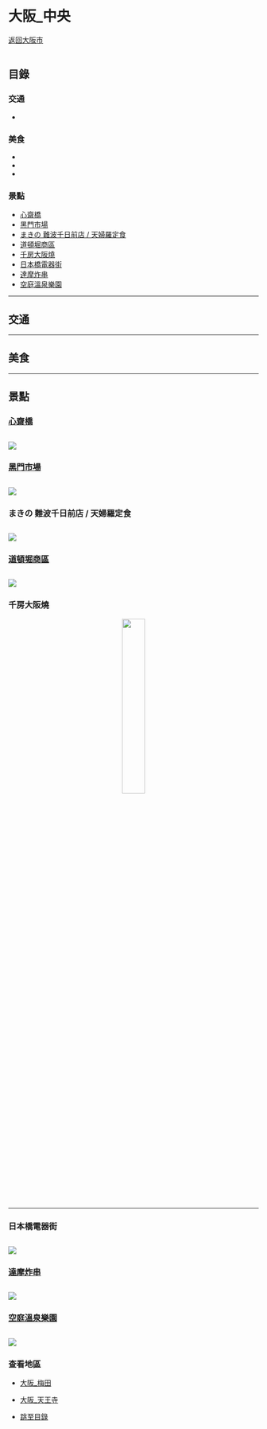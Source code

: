 <!-- 複製格式使用
 ![]()    圖片
- [](#)   目錄索引
<div align=center><img src=" url "/></div>  圖片置中
 
-->
<!-- 備註 -->
# 大阪_中央
[返回大阪市](大阪市.md)

![]()

## 目錄

### 交通
- [](#)

### 美食
- [](#)
- [](#)
- [](#)


### 景點
- [心齋橋](#心齋橋)
- [黑門市場](#黑門市場)
- [まきの 難波千日前店 / 天婦羅定食](#まきの-難波千日前店--天婦羅定食)
- [道頓堀商區](#道頓堀商區)
- [千房大阪燒](#千房大阪燒)
- [日本橋電器街](#日本橋電器街)
- [達摩炸串](#達摩炸串)
- [空庭溫泉樂園](#空庭溫泉樂園)


---
## 交通

---
## 美食

---
## 景點
### [心齋橋](https://bobby.tw/blog/post/227580917-%E3%80%90%E6%97%A5%E6%9C%AC%E5%A4%A7%E9%98%AA%E3%80%91%E5%BF%83%E9%BD%8B%E6%A9%8B%E7%BE%8E%E9%A3%9F%EF%BC%86%E5%BF%85%E8%B2%B7%E8%97%A5%E5%A6%9D%E5%9C%B0%E5%9C%96%EF%BC%81%E5%A4%A7)
![](https://media.discordapp.net/attachments/1024345682305372272/1025436878855479296/unknown.png?width=262&height=325)
---
### [黑門市場](https://kuromon.com/jp/)
![](https://resources.matcha-jp.com/resize/720x2000/2019/11/05-89691.webp)
---
### まきの 難波千日前店 / 天婦羅定食
![](https://cdn.discordapp.com/attachments/1024345682305372272/1025455994735710311/unknown.png)
---
### [道頓堀商區](https://archerplus.pixnet.net/blog/post/62397257-%E3%80%90%E7%BE%8E%E9%A3%9F%E5%9C%B0%E5%9C%96%E3%80%91%E6%8E%A8%E8%96%A6%E5%A4%A7%E9%98%AA%E9%81%93%E9%A0%93%E5%A0%80%E5%9C%B0%E5%8D%80%E5%BF%85%E5%90%8312+1%E9%81%93)
![](https://cdn.discordapp.com/attachments/1024345682305372272/1025459547592212480/unknown.png)
---
### 千房大阪燒
<div align=center><img src="https://cdn.discordapp.com/attachments/1024345682305372272/1025609487257714729/IMG_2320.jpg" width="30%"></div>
 
---
### 日本橋電器街
![](https://cdn.discordapp.com/attachments/1024345682305372272/1026510869636587611/1.PNG)
---
### [達摩炸串](https://bobby.tw/blog/post/228246944-%E3%80%90%E5%A4%A7%E9%98%AA%E3%80%91%E4%B8%B2%E7%82%B8%E9%81%94%E6%91%A9%E5%85%83%E7%A5%96%E4%B8%B2%E7%82%B8%EF%BC%9A%E6%96%B0%E4%B8%96%E7%95%8C%E9%80%9A%E5%A4%A9%E9%96%A3%E7%99%BC)
![](https://cdn.discordapp.com/attachments/1024345682305372272/1028667025658237008/unknown.png)
---
### [空庭溫泉樂園](https://solaniwa.com/zh-tw/explore/#explore_13)
![](https://cdn.discordapp.com/attachments/1024345682305372272/1037181522148597860/IMG_5544.jpg)
---


### 查看地區

* [大阪_梅田](大阪_梅田.md)

* [大阪_天王寺](大阪_天王寺.md)

- [跳至目錄](#目錄)
